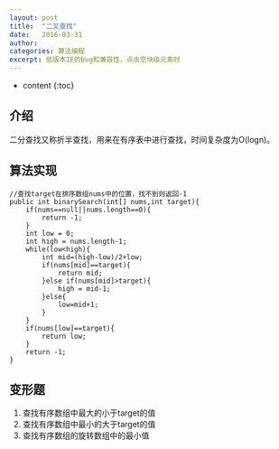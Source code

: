 ```yaml
---
layout: post
title:  "二叉查找"
date:   2016-03-31
author:  
categories: 算法编程
excerpt: 低版本IE的bug和兼容性，点击空块级元素时
---
```


* content
{:toc}

## 介绍

二分查找又称折半查找，用来在有序表中进行查找，时间复杂度为O(logn)。


## 算法实现

    //查找target在排序数组nums中的位置，找不到则返回-1
    public int binarySearch(int[] nums,int target){
    	if(nums==null||nums.length==0){
    		return -1;
    	}
    	int low = 0;
    	int high = nums.length-1;
    	while(low<high){
    		int mid=(high-low)/2+low;
    		if(nums[mid]==target){
    			return mid;
    		}else if(nums[mid]>target){
    			high = mid-1;
    		}else{
    			low=mid+1;
    		}
    	}
    	if(nums[low]==target){
    		return low;
    	}
    	return -1;
    }

## 变形题

1. 查找有序数组中最大的小于target的值
2. 查找有序数组中最小的大于target的值
3. 查找有序数组的旋转数组中的最小值

